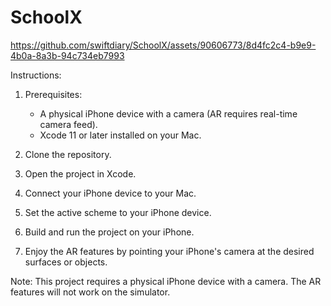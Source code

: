 # SchoolX


https://github.com/swiftdiary/SchoolX/assets/90606773/8d4fc2c4-b9e9-4b0a-8a3b-94c734eb7993

Instructions:

1. Prerequisites: 
   - A physical iPhone device with a camera (AR requires real-time camera feed).
   - Xcode 11 or later installed on your Mac.

2. Clone the repository.

3. Open the project in Xcode.

4. Connect your iPhone device to your Mac.

5. Set the active scheme to your iPhone device.

6. Build and run the project on your iPhone.

7. Enjoy the AR features by pointing your iPhone's camera at the desired surfaces or objects.

Note: This project requires a physical iPhone device with a camera. The AR features will not work on the simulator.
